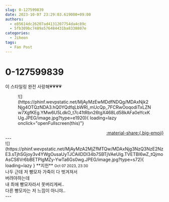 ```yaml
---
slug: 0-127599839
date: 2023-10-07 23:29:03.619000+09:00
authors:
  - e85614dc26207ad4131207754da4c89c
  - 5fb309bc7489a576484431ba8338807e
categories:
  - Jiheon
tags:
  - Fan Post
---
```


# 0-127599839

<div class="post-container" markdown="1">
<div class="content-container md-sidebar__scrollwrap" markdown="1">

이 스타일링 완전 사랑해💗💗💗💗
<figure markdown="1">
![](https://phinf.wevpstatic.net/MjAyMzEwMDdfNDQg/MDAxNjk2Njg4OTQzNDA3.hQ0YQdfqLbWRl_mUcQp_7FCRwOoqodiTxLZNw7XgfKEg.YMw6U5LdkO_t7c41tRbn26tgX468Ld58kAFa0eYcxKUg.JPEG/image.jpg?type=e1920){ loading=lazy onclick="openFullscreen(this)"}
</figure>


</div>
</div>

<div style="text-align: right;" markdown="1">
<a href="https://weverse.io/fromis9/fanpost/0-127599839" style="text-align: right;">:material-share:{.big-emoji}</a>
</div>
---

<div class="comments-container md-sidebar__scrollwrap" markdown="1">
<div class="comment" markdown="1">
<div class='id-container' markdown="1">
![](https://phinf.wevpstatic.net/MjAyMzA2MjZfMTQw/MDAxNjg3NzQ3NzE2NzE3.sTjhSGjoy3v4YWgOusaUyTJCAiIDDI34b7SBTjVAeUIg.TVETBI6wZ_tQjmoAsCS6Vr6bBETPlgMZy-YwTa6Gs0wg.JPEG/image.jpg?type=s72){ loading=lazy }
**<span class="artist">지헌</span>** <small>Oct 07 2023, 23:30</small><br>
</div>
<div class='comment-body' markdown="1">
나두 근데 저 빵모자 가죽이 다 벗겨져서<br>버려야하는데<br>내 최애 빵모자라서 못버리게써..<br>다른 빵모자는 저 느낌이 아니야..
</div>
</div>
</div>
---
